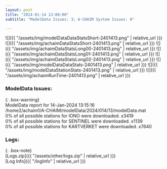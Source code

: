 ```yaml
---
layout: post
title: "2024-01-14 13:00:00"
subtitle: "ModelData Issues: 3; A-CHAIM System Issues: 0"

---
```


![]({{ "/assets/img/modelDataDataStatsShort-2401413.png" | relative_url }})
![]({{ "/assets/img/achaimDataStatsShort-2401413.png" | relative_url }})
![]({{ "/assets/img/achaimDataStatsLong00-2401413.png" | relative_url }})
![]({{ "/assets/img/achaimDataStatsLong01-2401413.png" | relative_url }})
![]({{ "/assets/img/achaimDataStatsLong02-2401413.png" | relative_url }})
![]({{ "/assets/img/modelDataDataStats-2401413.png" | relative_url }})
![]({{ "/assets/img/modelDataStationStats-2401413.png" | relative_url }})
![]({{ "/assets/img/achaimRunTime-2401413.png" | relative_url }})


### ModelData Issues:  
  
{: .box-warning}  
 ModelData report for 14-Jan-2024 13:15:16   
 /home2/achaim1/A-CHAIM/modelData/2024/014/13/modelData.mat   
 0% of all possible stations for IONO were downloaded. x3419   
 0% of all possible stations for SENTINEL were downloaded. x1139   
 0% of all possible stations for KARTVERKET were downloaded. x7640   
  


### Logs:  
  
{: .box-note}  
[Logs.zip]({{ "/assets/other/logs.zip" | relative_url }})  
[Log Info]({{ "/logInfo" | relative_url }})  

